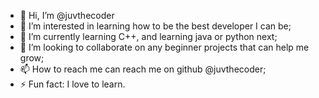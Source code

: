 - 👋 Hi, I’m @juvthecoder
- 👀 I’m interested in learning how to be the best developer I can be;
- 🌱 I’m currently learning C++, and learning java or python next;
- 💞️ I’m looking to collaborate on any beginner projects that can help me grow;
- 📫 How to reach me can reach me on github @juvthecoder;
- ⚡ Fun fact: I love to learn.

<!---
juvthecoder/juvthecoder is a ✨ special ✨ repository because its `README.md` (this file) appears on your GitHub profile.
You can click the Preview link to take a look at your changes.
--->
